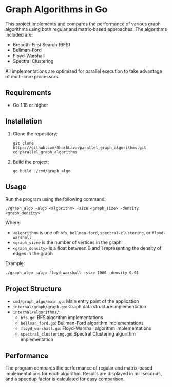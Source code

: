 # Graph Algorithms in Go

This project implements and compares the performance of various graph algorithms using both regular and matrix-based approaches. The algorithms included are:

- Breadth-First Search (BFS)
- Bellman-Ford
- Floyd-Warshall
- Spectral Clustering

All implementations are optimized for parallel execution to take advantage of multi-core processors.

## Requirements

- Go 1.18 or higher

## Installation

1. Clone the repository:
   ```
   git clone https://github.com/SharkLava/parallel_graph_algorithms.git
   cd parallel_graph_algorithms
   ```

2. Build the project:
   ```
   go build ./cmd/graph_algo
   ```

## Usage

Run the program using the following command:

```
./graph_algo -algo <algorithm> -size <graph_size> -density <graph_density>
```

Where:
- `<algorithm>` is one of: `bfs`, `bellman-ford`, `spectral-clustering`, or `floyd-warshall`
- `<graph_size>` is the number of vertices in the graph
- `<graph_density>` is a float between 0 and 1 representing the density of edges in the graph

Example:
```
./graph_algo -algo floyd-warshall -size 1000 -density 0.01
```

## Project Structure

- `cmd/graph_algo/main.go`: Main entry point of the application
- `internal/graph/graph.go`: Graph data structure implementation
- `internal/algorithms/`:
  - `bfs.go`: BFS algorithm implementations
  - `bellman_ford.go`: Bellman-Ford algorithm implementations
  - `floyd_warshall.go`: Floyd-Warshall algorithm implementations
  - `spectral_clustering.go`: Spectral Clustering algorithm implementation

## Performance

The program compares the performance of regular and matrix-based implementations for each algorithm. Results are displayed in milliseconds, and a speedup factor is calculated for easy comparison.
